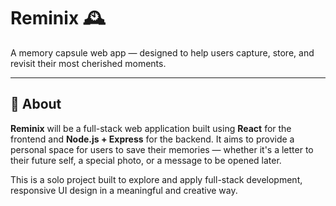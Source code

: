 # Reminix 🕰️  
A memory capsule web app — designed to help users capture, store, and revisit their most cherished moments.

---

## 📌 About

**Reminix** will be a full-stack web application built using **React** for the frontend and **Node.js + Express** for the backend. It aims to provide a personal space for users to save their memories — whether it's a letter to their future self, a special photo, or a message to be opened later.

This is a solo project built to explore and apply full-stack development, responsive UI design in a meaningful and creative way.

